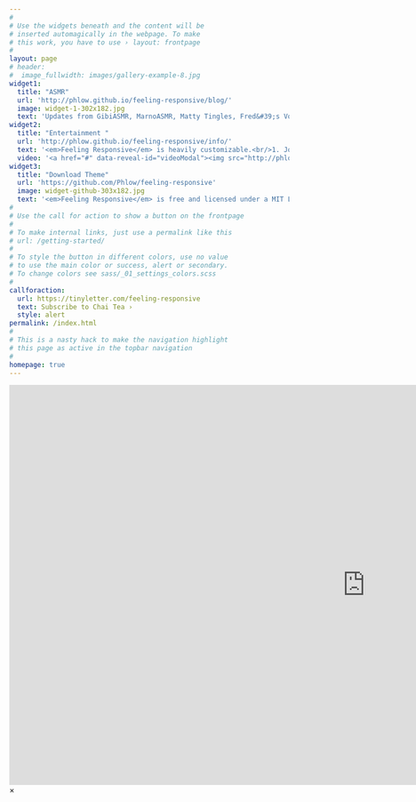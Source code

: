 ```yaml
---
#
# Use the widgets beneath and the content will be
# inserted automagically in the webpage. To make
# this work, you have to use › layout: frontpage
#
layout: page
# header:
#  image_fullwidth: images/gallery-example-8.jpg
widget1:
  title: "ASMR"
  url: 'http://phlow.github.io/feeling-responsive/blog/'
  image: widget-1-302x182.jpg
  text: 'Updates from GibiASMR, MarnoASMR, Matty Tingles, Fred&#39;s Voice, and ASMR Darling and more. Updates from <br/> • GibiASMR <br/> • MarnoASMR <br/> • Matty Tingles <br/> • Fred&#39;s Voice <br/> • and 12 more....'
widget2:
  title: "Entertainment "
  url: 'http://phlow.github.io/feeling-responsive/info/'
  text: '<em>Feeling Responsive</em> is heavily customizable.<br/>1. Jolly :)<br/>2. Optimized for speed and it&#39;s responsive.<br/>3. Built on <a href="http://foundation.zurb.com/">Foundation Framework</a>.<br/>4. Seven different Headers.<br/>5. Customizable navigation, footer,...'
  video: '<a href="#" data-reveal-id="videoModal"><img src="http://phlow.github.io/feeling-responsive/images/start-video-feeling-responsive-302x182.jpg" width="302" height="182" alt=""/></a>'
widget3:
  title: "Download Theme"
  url: 'https://github.com/Phlow/feeling-responsive'
  image: widget-github-303x182.jpg
  text: '<em>Feeling Responsive</em> is free and licensed under a MIT License. Make it your own and start building. The code is well-documented and explains you how it works.'
#
# Use the call for action to show a button on the frontpage
#
# To make internal links, just use a permalink like this
# url: /getting-started/
#
# To style the button in different colors, use no value
# to use the main color or success, alert or secondary.
# To change colors see sass/_01_settings_colors.scss
#
callforaction:
  url: https://tinyletter.com/feeling-responsive
  text: Subscribe to Chai Tea ›
  style: alert
permalink: /index.html
#
# This is a nasty hack to make the navigation highlight
# this page as active in the topbar navigation
#
homepage: true
---
```


<div id="videoModal" class="reveal-modal large" data-reveal="">
  <div class="flex-video widescreen vimeo" style="display: block;">
    <iframe width="1280" height="720" src="https://www.youtube.com/embed/3b5zCFSmVvU" frameborder="0" allowfullscreen></iframe>
  </div>
  <a class="close-reveal-modal">&#215;</a>
</div>
